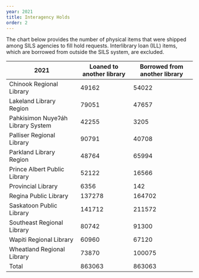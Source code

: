 ```yaml
---
year: 2021
title: Interagency Holds
order: 2
---
```


The chart below provides the number of physical items that were shipped among SILS agencies to fill hold requests. Interlibrary loan (ILL) items, which are borrowed from outside the SILS system, are excluded.

| 2021                              | Loaned to another library | Borrowed from another library |
| --------------------------------- | ------------------------- | ----------------------------- |
| Chinook Regional Library          | 49162 | 54022 | 	
| Lakeland Library Region           | 79051 | 47657 | 	
| Pahkisimon Nuyeʔáh Library System | 42255 | 3205 | 	
| Palliser Regional Library         | 90791 | 40708 | 	
| Parkland Library Region           | 48764 | 65994 | 	
| Prince Albert Public Library      | 52122 | 16566 | 	
| Provincial Library                | 6356 | 142 | 	
| Regina Public Library             | 137278 | 164702 | 	
| Saskatoon Public Library          | 141712 | 211572 | 	
| Southeast Regional Library        | 80742 | 91300 | 	
| Wapiti Regional Library           | 60960 | 67120 | 	
| Wheatland Regional Library        | 73870 | 100075 | 	
| Total                             | 863063 | 863063 | 	

